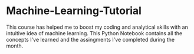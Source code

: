 # Machine-Learning-Tutorial
This course has helped me to boost my coding and analytical skills with an intuitive idea of machine learning.
This Python Notebook contains all the concepts I've learned and the assingments I've completed during the month.
